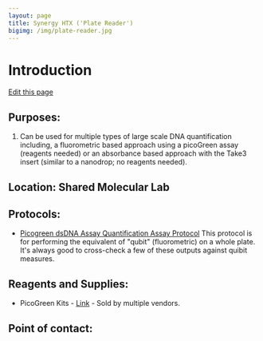 ```yaml
---
layout: page
title: Synergy HTX ('Plate Reader')
bigimg: /img/plate-reader.jpg
---
```

# Introduction

[Edit this page](https://github.com/NUMSC-CoreFacility/sharedLabSpace/edit/gh-pages/plate-reader.md)

## Purposes: 
1) Can be used for multiple types of large scale DNA quantification including, a fluorometric based approach using a picoGreen assay (reagents needed) or an absorbance based approach with the Take3 insert (similar to a nanodrop; no reagents needed).

## Location: Shared Molecular Lab

## Protocols: 

* [Picogreen dsDNA Assay Quantification Assay Protocol](https://numsc-corefacility.github.io/sharedLabSpace/picoGreenAssaydsDNA.md) This protocol is for performing the equivalent of "qubit" (fluorometric) on a whole plate. It's always good to cross-check a few of these outputs against quibit measures.

## Reagents and Supplies: 

* PicoGreen Kits - [Link](https://www.fishersci.com/shop/products/quant-it-picogreen-dsdna/p7589) - Sold by multiple vendors.

## Point of contact: 

